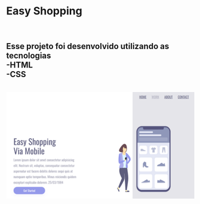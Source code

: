 <h1>Easy Shopping</h1>
<br>
<h2>Esse projeto foi desenvolvido utilizando as tecnologias
<br>
-HTML
<br>
-CSS</h2>
<br>
<img src="https://github.com/RobertoLima84/Easy-Shopping-Via-Mobile/blob/main/img/imagem-do-site.png?raw=true"/>
